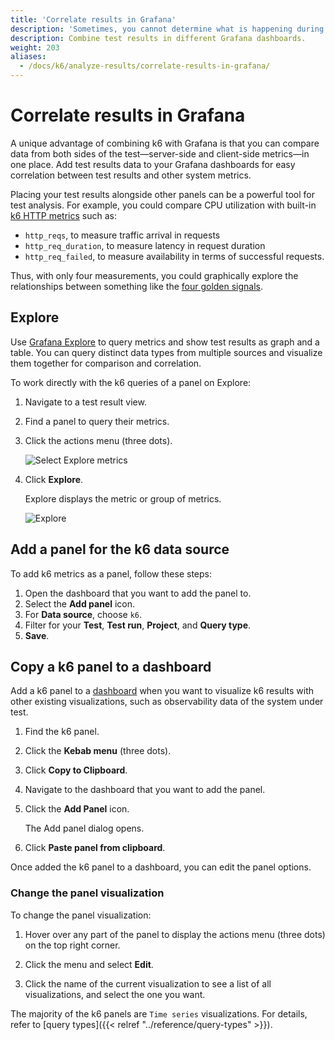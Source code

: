 ```yaml
---
title: 'Correlate results in Grafana'
description: 'Sometimes, you cannot determine what is happening during testing with the predefined visualizations. Correlate testing results with the system-under-test data helps to better understand what happens and find root causes'
description: Combine test results in different Grafana dashboards.
weight: 203
aliases:
  - /docs/k6/analyze-results/correlate-results-in-grafana/
---
```


# Correlate results in Grafana

A unique advantage of combining k6 with Grafana is that you can compare data from both sides of the test―server-side and client-side metrics―in one place. Add test results data to your Grafana dashboards for easy correlation between test results and other system metrics.

Placing your test results alongside other panels can be a powerful tool for test analysis.
For example, you could compare CPU utilization with built-in [k6 HTTP metrics](https://k6.io/docs/using-k6/metrics) such as:

- `http_reqs`, to measure traffic arrival in requests
- `http_req_duration`, to measure latency in request duration
- `http_req_failed`, to measure availability in terms of successful requests.

Thus, with only four measurements, you could graphically explore the relationships between something like the [four golden signals](https://sre.google/sre-book/monitoring-distributed-systems/#xref_monitoring_golden-signals).

## Explore

Use [Grafana Explore](/docs/grafana/latest/explore/) to query metrics and show test results as graph and a table. You can query distinct data types from multiple sources and visualize them together for comparison and correlation.

To work directly with the k6 queries of a panel on Explore:

1. Navigate to a test result view.
2. Find a panel to query their metrics.
3. Click the actions menu (three dots).

	![Select Explore metrics](/media/docs/k6/screenshot-grafana-cloud-kebab-menu.png)

4. Click **Explore**.

	Explore displays the metric or group of metrics.

	![Explore](/media/docs/k6/screenshot-grafana-cloud-explore.png)


## Add a panel for the k6 data source

To add k6 metrics as a panel, follow these steps:

1. Open the dashboard that you want to add the panel to.
1. Select the **Add panel** icon.
1. For **Data source**, choose `k6`.
1. Filter for your **Test**, **Test run**, **Project**, and **Query type**.
1. **Save**.

## Copy a k6 panel to a dashboard

Add a k6 panel to a [dashboard](/docs/grafana/latest/dashboards/) when you want to visualize k6 results with other existing visualizations, such as observability data of the system under test. 

1. Find the k6 panel.
2. Click the **Kebab menu** (three dots).
3. Click **Copy to Clipboard**.
4. Navigate to the dashboard that you want to add the panel.
5. Click the **Add Panel** icon.
   
	The Add panel dialog opens.

6. Click **Paste panel from clipboard**.

Once added the k6 panel to a dashboard, you can edit the panel options. 

### Change the panel visualization

To change the panel visualization:

1. Hover over any part of the panel to display the actions menu (three dots) on the top right corner. 

2. Click the menu and select **Edit**.
   
3. Click the name of the current visualization to see a list of all visualizations, and select the one you want.

The majority of the k6 panels are `Time series` visualizations.
For details, refer to [query types]({{< relref "../reference/query-types" >}}).
